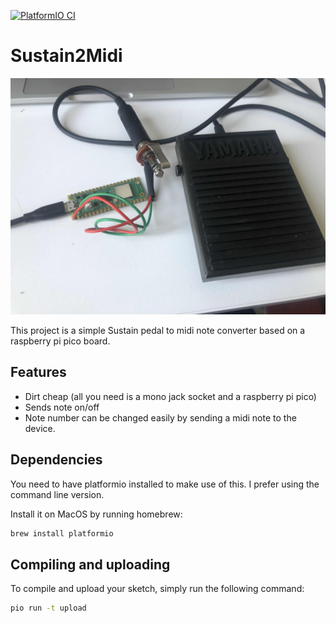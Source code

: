 [![PlatformIO CI](https://github.com/madskjeldgaard/raspberry-pi-pico-usbmidi-platformio-template/actions/workflows/build.yml/badge.svg)](https://github.com/madskjeldgaard/raspberry-pi-pico-usbmidi-platformio-template/actions/workflows/build.yml)

# Sustain2Midi

![the hardware](pico.jpg) 

This project is a simple Sustain pedal to midi note converter based on a raspberry pi pico board.

## Features

- Dirt cheap (all you need is a mono jack socket and a raspberry pi pico)
- Sends note on/off
- Note number can be changed easily by sending a midi note to the device.

## Dependencies

You need to have platformio installed to make use of this. I prefer using the command line version.

Install it on MacOS by running homebrew:

```bash
brew install platformio
```

## Compiling and uploading

To compile and upload your sketch, simply run the following command:

```bash
pio run -t upload
```
